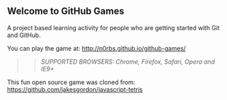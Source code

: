 ## Welcome to GitHub Games

A project based learning activity for people who are getting started with Git and GitHub.

You can play the game at: http://n0rbs.github.io/github-games/

>> _*SUPPORTED BROWSERS*: Chrome, Firefox, Safari, Opera and IE9+_

This fun open source game was cloned from: https://github.com/jakesgordon/javascript-tetris

